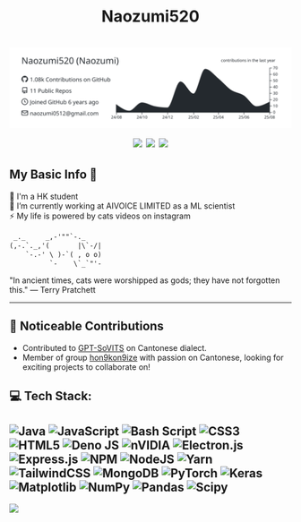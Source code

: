 <h1 align="center">
  Naozumi520
</h1>

<h1 align="center">
  <img src="https://raw.githubusercontent.com/Naozumi520/Naozumi520/main/profile-summary-card-output/graywhite/0-profile-details.svg" width="618">
  <img src="https://github-readme-stats.vercel.app/api/top-langs/?username=Naozumi520&theme=graywhite&hide_border=false&include_all_commits=true&count_private=true&layout=compact" width="300">
  <img src="https://github-readme-stats.vercel.app/api?username=Naozumi520&theme=graywhite&hide_border=false&include_all_commits=true&count_private=true" width="438">
  <img src="https://nirzak-streak-stats.vercel.app/?user=Naozumi520&theme=graywhite&hide_border=false" width="480">
</h1>

## My Basic Info 📝
🔭 I'm a HK student<br>
👯 I’m currently working at AIVOICE LIMITED as a ML scientist<br>
⚡ My life is powered by cats videos on instagram

```
 _._     _,-'""`-._
(,-.`._,'(       |\`-/|
    `-.-' \ )-`( , o o)
          `-    \`_`"'-
```

"In ancient times, cats were worshipped as gods; they have not forgotten this." — Terry Pratchett  

---

## 🤝 Noticeable Contributions
- Contributed to [GPT-SoVITS](https://github.com/RVC-Boss/GPT-SoVITS) on Cantonese dialect.
- Member of group [hon9kon9ize](https://github.com/hon9kon9ize) with passion on Cantonese, looking for exciting projects to collaborate on!

## 💻 Tech Stack:
![Java](https://img.shields.io/badge/java-%23ED8B00.svg?style=for-the-badge&logo=openjdk&logoColor=white) ![JavaScript](https://img.shields.io/badge/javascript-%23323330.svg?style=for-the-badge&logo=javascript&logoColor=%23F7DF1E) ![Bash Script](https://img.shields.io/badge/bash_script-%23121011.svg?style=for-the-badge&logo=gnu-bash&logoColor=white) ![CSS3](https://img.shields.io/badge/css3-%231572B6.svg?style=for-the-badge&logo=css3&logoColor=white) ![HTML5](https://img.shields.io/badge/html5-%23E34F26.svg?style=for-the-badge&logo=html5&logoColor=white) ![Deno JS](https://img.shields.io/badge/deno%20js-000000?style=for-the-badge&logo=deno&logoColor=white) ![nVIDIA](https://img.shields.io/badge/cuda-000000.svg?style=for-the-badge&logo=nVIDIA&logoColor=green) ![Electron.js](https://img.shields.io/badge/Electron-191970?style=for-the-badge&logo=Electron&logoColor=white) ![Express.js](https://img.shields.io/badge/express.js-%23404d59.svg?style=for-the-badge&logo=express&logoColor=%2361DAFB) ![NPM](https://img.shields.io/badge/NPM-%23CB3837.svg?style=for-the-badge&logo=npm&logoColor=white) ![NodeJS](https://img.shields.io/badge/node.js-6DA55F?style=for-the-badge&logo=node.js&logoColor=white) ![Yarn](https://img.shields.io/badge/yarn-%232C8EBB.svg?style=for-the-badge&logo=yarn&logoColor=white) ![TailwindCSS](https://img.shields.io/badge/tailwindcss-%2338B2AC.svg?style=for-the-badge&logo=tailwind-css&logoColor=white) ![MongoDB](https://img.shields.io/badge/MongoDB-%234ea94b.svg?style=for-the-badge&logo=mongodb&logoColor=white) ![PyTorch](https://img.shields.io/badge/PyTorch-%23EE4C2C.svg?style=for-the-badge&logo=PyTorch&logoColor=white) ![Keras](https://img.shields.io/badge/Keras-%23D00000.svg?style=for-the-badge&logo=Keras&logoColor=white) ![Matplotlib](https://img.shields.io/badge/Matplotlib-%23ffffff.svg?style=for-the-badge&logo=Matplotlib&logoColor=black) ![NumPy](https://img.shields.io/badge/numpy-%23013243.svg?style=for-the-badge&logo=numpy&logoColor=white) ![Pandas](https://img.shields.io/badge/pandas-%23150458.svg?style=for-the-badge&logo=pandas&logoColor=white) ![Scipy](https://img.shields.io/badge/SciPy-%230C55A5.svg?style=for-the-badge&logo=scipy&logoColor=%white)
---

![](https://komarev.com/ghpvc/?username=Naozumi520&color=ff69b4)
